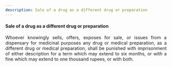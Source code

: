 ```yaml
---
description: Sale of a drug as a different drug or preparation
---
```


#### Sale of a drug as a different drug or preparation
<div style="text-align: justify">

Whoever knowingly sells, offers, exposes for sale, or issues from a dispensary for medicinal purposes any drug or medical preparation, as a different drug or medical preparation, shall be punished with imprisonment of either description for a term which may extend to six months, or with a fine which may extend to one thousand rupees, or with both.

</div>
